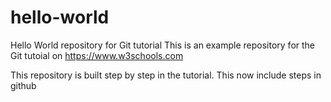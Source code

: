 # hello-world
Hello World repository for Git tutorial
This is an example repository for the Git tutoial on https://www.w3schools.com

This repository is built step by step in the tutorial.
This now include steps in github
